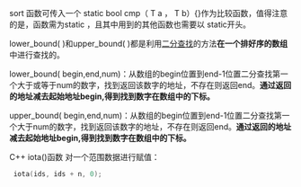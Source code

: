 sort 函数可传入一个 static bool cmp（ T a ， T b）{}作为比较函数，值得注意的是，函数需为static ，且其中用到的其他函数也需要以 static开头。

lower_bound( )和upper_bound( )都是利用[二分查找](https://so.csdn.net/so/search?q=二分查找&spm=1001.2101.3001.7020)的方法**在一个排好序的数组**中进行查找的。

lower_bound( begin,end,num)：从数组的begin位置到end-1位置二分查找第一个大于或等于num的数字，找到返回该数字的地址，不存在则返回end。**通过返回的地址减去起始地址begin,得到找到数字在数组中的下标。**

upper_bound( begin,end,num)：从数组的begin位置到end-1位置二分查找第一个大于num的数字，找到返回该数字的地址，不存在则返回end。**通过返回的地址减去起始地址begin,得到找到数字在数组中的下标。**



C++ iota()函数 对一个范围数据进行赋值：

```cpp
 iota(ids, ids + n, 0);
```